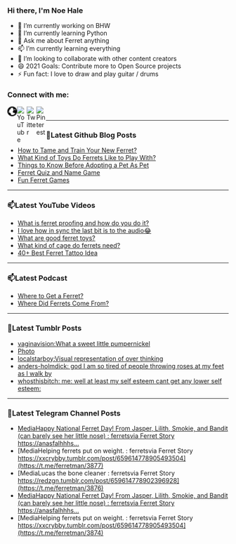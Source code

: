 ### Hi there, I'm Noe Hale

- 🔭 I’m currently working on BHW
- 🌱 I’m currently learning Python
- 💬 Ask me about Ferret anything
- 📫 I’m currently learning everything
- 🔭 I’m looking to collaborate with other content creators
- 😄 2021 Goals: Contribute more to Open Source projects
- ⚡ Fun fact: I love to draw and play guitar / drums

### Connect with me:

[<img align="left" alt="ferretvoice.com" width="22px" src="https://raw.githubusercontent.com/iconic/open-iconic/master/svg/globe.svg" />](https://ferretvoice.com)
[<img align="left" alt="YouTube" width="22px" src="https://cdn.jsdelivr.net/npm/simple-icons@v3/icons/youtube.svg" />](https://www.youtube.com/channel/UCk665XTfaMLVwFVWUmgnDiw)
[<img align="left" alt="Twitter" width="22px" src="https://cdn.jsdelivr.net/npm/simple-icons@v3/icons/twitter.svg" />](https://twitter.com/voiceferret)
[<img align="left" alt="Pinterest" width="22px" src="https://cdn.jsdelivr.net/npm/simple-icons@v3/icons/pinterest.svg" />](https://www.pinterest.com/voiceferret/)

<br />

---
### 🔭Latest Github Blog Posts
<!-- GITHUB:START -->
- [How to Tame and Train Your New Ferret?](http://noehale.github.io/how-to-tame-and-train-your-new-ferret/)
- [What Kind of Toys Do Ferrets Like to Play With?](http://noehale.github.io/what-kind-of-toys-do-ferrets-like-to-play-with/)
- [Things to Know Before Adopting a Pet As Pet](http://noehale.github.io/things-to-know-before-adopting-a-pet-as-pet/)
- [Ferret Quiz and Name Game](http://noehale.github.io/ferret-quiz/)
- [Fun Ferret Games](http://noehale.github.io/fun-ferret-games/)
<!-- GITHUB:END -->
---
### 📫Latest YouTube Videos

<!-- YOUTUBE:START -->
- [What is ferret proofing and how do you do it?](https://www.youtube.com/watch?v=81Syh_DJBQQ)
- [I love how in sync the last bit is to the audio😂](https://www.youtube.com/watch?v=WHBeGHwSlGY)
- [What are good ferret toys?](https://www.youtube.com/watch?v=tPxRilBzc0s)
- [What kind of cage do ferrets need?](https://www.youtube.com/watch?v=xzz6hC3sR5A)
- [40+ Best Ferret Tattoo Idea](https://www.youtube.com/watch?v=KIKqduR6Xcs)
<!-- YOUTUBE:END -->

---
### 📫Latest Podcast

<!-- PODCAST:START -->
- [Where to Get a Ferret?](https://anchor.fm/ferretvoice/episodes/Where-to-Get-a-Ferret-erurfu)
- [Where Did Ferrets Come From?](https://anchor.fm/ferretvoice/episodes/Where-Did-Ferrets-Come-From-eruq8g)
<!-- PODCAST:END -->
---
### 📝Latest Tumblr Posts

<!-- TUMBLR:START -->
- [vaginavision:What a sweet little pumpernickel](https://come-forth-into-the-light.tumblr.com/post/659803552481476608)
- [Photo](https://come-forth-into-the-light.tumblr.com/post/659780968621686784)
- [localstarboy:Visual representation of over thinking](https://come-forth-into-the-light.tumblr.com/post/659758237134028800)
- [anders-holmdick:
god I am so tired of people throwing roses at my feet as I walk by
](https://come-forth-into-the-light.tumblr.com/post/659712980422967296)
- [whosthisbitch:
me: well at least my self esteem cant get any lower
self esteem:
](https://come-forth-into-the-light.tumblr.com/post/659690342016270336)
<!-- TUMBLR:END -->
---
### 📝Latest Telegram Channel Posts

<!-- TELEGRAM:START -->
- [MediaHappy National Ferret Day! From Jasper, Lilith, Smokie, and Bandit (can barely see her little nose) : ferretsvia Ferret Story https://anasfalhhhs...](https://t.me/ferretman/3878)
- [MediaHelping ferrets put on weight. : ferretsvia Ferret Story https://xxcrybby.tumblr.com/post/659614778905493504](https://t.me/ferretman/3877)
- [MediaLucas the bone cleaner : ferretsvia Ferret Story https://redzgn.tumblr.com/post/659614778902396928](https://t.me/ferretman/3876)
- [MediaHappy National Ferret Day! From Jasper, Lilith, Smokie, and Bandit (can barely see her little nose) : ferretsvia Ferret Story https://anasfalhhhs...](https://t.me/ferretman/3875)
- [MediaHelping ferrets put on weight. : ferretsvia Ferret Story https://xxcrybby.tumblr.com/post/659614778905493504](https://t.me/ferretman/3874)
<!-- TELEGRAM:END -->
